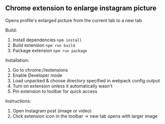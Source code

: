 ## Chrome extension to enlarge instagram picture

Opens profile's enlarged picture from the current tab to a new tab

Build:

1. Install dependencies `npm install`
2. Build extension `npm run build`
3. Package extension `npm run package`

Installation:

1. Go to chrome://extensions
2. Enable Developer mode
3. Load unpacked & choose directory specified in webpack config output
4. Turn on extension unless it automatically wasn't
5. Pin extension to toolbar for quick access

Instructions:

1. Open Instagram post (image or video)
2. Click extension icon in the toolbar &#8594; new tab opens with larger image
